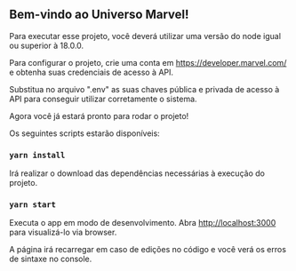 ## Bem-vindo ao Universo Marvel!

Para executar esse projeto, você deverá utilizar uma versão do node igual ou superior à 18.0.0.

Para configurar o projeto, crie uma conta em https://developer.marvel.com/ e obtenha suas credenciais de acesso à API.

Substitua no arquivo ".env" as suas chaves pública e privada de acesso à API para conseguir utilizar corretamente o sistema.

Agora você já estará pronto para rodar o projeto!

Os seguintes scripts estarão disponíveis:

### `yarn install`

Irá realizar o download das dependências necessárias à execução do projeto.

### `yarn start`

Executa o app em modo de desenvolvimento.
Abra [http://localhost:3000](http://localhost:3000) para visualizá-lo via browser.

A página irá recarregar em caso de edições no código e você verá os erros de sintaxe no console.
